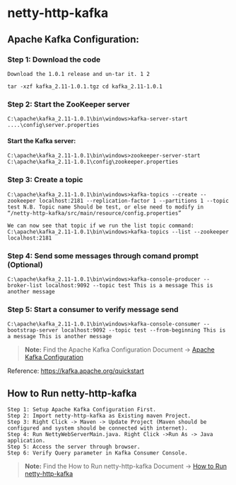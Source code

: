 # netty-http-kafka

## Apache Kafka Configuration:

### Step 1: Download the code
```
Download the 1.0.1 release and un-tar it. 1 2

tar -xzf kafka_2.11-1.0.1.tgz cd kafka_2.11-1.0.1
```
### Step 2: Start the ZooKeeper server
```
C:\apache\kafka_2.11-1.0.1\bin\windows>kafka-server-start ....\config\server.properties
```
#### Start the Kafka server:
```
C:\apache\kafka_2.11-1.0.1\bin\windows>zookeeper-server-start C:\apache\kafka_2.11-1.0.1\config\zookeeper.properties
```
### Step 3: Create a topic
```
C:\apache\kafka_2.11-1.0.1\bin\windows>kafka-topics --create --zookeeper localhost:2181 --replication-factor 1 --partitions 1 --topic test N.B. Topic name Should be test, or else need to modify in “/netty-http-kafka/src/main/resource/config.properties”
```
```
We can now see that topic if we run the list topic command: C:\apache\kafka_2.11-1.0.1\bin\windows>kafka-topics --list --zookeeper localhost:2181
```
### Step 4: Send some messages through comand prompt (Optional)
```
C:\apache\kafka_2.11-1.0.1\bin\windows>kafka-console-producer --broker-list localhost:9092 --topic test This is a message This is another message
```
### Step 5: Start a consumer to verify message send
```
C:\apache\kafka_2.11-1.0.1\bin\windows>kafka-console-consumer --bootstrap-server localhost:9092 --topic test --from-beginning This is a message This is another message
```

> **Note:** Find the Apache Kafka Configuration Document ->
> [Apache Kafka Configuration](https://github.com/suku19/netty-http-kafka/blob/master/Apache%20Kafka%20Configuration.docx)

Reference: https://kafka.apache.org/quickstart

## How to Run netty-http-kafka
```
Step 1: Setup Apache Kafka Configuration First.
Step 2: Import netty-http-kafka as Existing maven Project.
Step 3: Right Click -> Maven -> Update Project (Maven should be configured and system should be connected with internet).
Step 4: Run NettyWebServerMain.java. Right Click ->Run As -> Java application.
Step 5: Access the server through browser.
Step 6: Verify Query parameter in Kafka Consumer Console.
```

> **Note:** Find the How to Run netty-http-kafka Document ->
> [How to Run netty-http-kafka](https://github.com/suku19/netty-http-kafka/blob/master/How%20to%20Run%20netty-http-kafka.docx)
